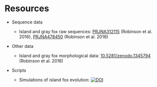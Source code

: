 # Resources

* Sequence data
  - Island and gray fox raw sequences: [PRJNA312115](https://www.ncbi.nlm.nih.gov/sra?linkname=bioproject_sra_all&from_uid=312115) (Robinson et al. 2016), [PRJNA478450](https://www.ncbi.nlm.nih.gov/sra?linkname=bioproject_sra_all&from_uid=478450) (Robinson et al. 2016)

* Other data
  - Island and gray fox morphological data: [10.5281/zenodo.1345794](https://zenodo.org/) (Robinson et al. 2018)

* Scripts
  - Simulations of island fox evolution: [![DOI](https://zenodo.org/badge/DOI/10.5281/zenodo.1345812.svg)](https://doi.org/10.5281/zenodo.1345812)

